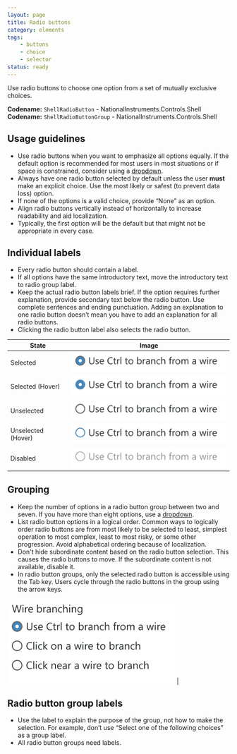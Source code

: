 ```yaml
---
layout: page
title: Radio buttons
category: elements
tags:
    - buttons
    - choice
    - selector
status: ready
---
```

Use radio buttons to choose one option from a set of mutually exclusive choices.

**Codename:** `ShellRadioButton` - NationalInstruments.Controls.Shell  
**Codename:** `ShellRadioButtonGroup` - NationalInstruments.Controls.Shell

## Usage guidelines

* Use radio buttons when you want to emphasize all options equally. If the default option is recommended for most users in most situations or if space is constrained, consider using a [dropdown](dropdowns/).
* Always have one radio button selected by default unless the user **must** make an explicit choice. Use the most likely or safest (to prevent data loss) option.
* If none of the options is a valid choice, provide “None” as an option.
* Align radio buttons vertically instead of horizontally to increase readability and aid localization.
* Typically, the first option will be the default but that might not be appropriate in every case.

## Individual labels

* Every radio button should contain a label.
* If all options have the same introductory text, move the introductory text to radio group label.
* Keep the actual radio button labels brief. If the option requires further explanation, provide secondary text below the radio button. Use complete sentences and ending punctuation. Adding an explanation to one radio button doesn’t mean you have to add an explanation for all radio buttons.
* Clicking the radio button label also selects the radio button.

| State             | Image         |
| ----------------- |:-------------:|
| Selected          | ![Alt text](images/elements/radio-buttons/radio-button-selected.svg)         |
| Selected (Hover)  | ![Alt text](images/elements/radio-buttons/radio-button-selected-hover.svg)   |
| Unselected        | ![Alt text](images/elements/radio-buttons/radio-button-unselected.svg)       |
| Unselected (Hover)| ![Alt text](images/elements/radio-buttons/radio-button-unselected-hover.svg) |
| Disabled          | ![Alt text](images/elements/radio-buttons/radio-button-disabled.svg)         |

## Grouping

* Keep the number of options in a radio button group between two and seven. If you have more than eight options, use a [dropdown](dropdowns/).
* List radio button options in a logical order. Common ways to logically order radio buttons are from most likely to be selected to least, simplest operation to most complex, least to most risky, or some other progression. Avoid alphabetical ordering because of localization.
* Don't hide subordinate content based on the radio button selection. This causes the radio buttons to move. If the subordinate content is not available, disable it.
* In radio button groups, only the selected radio button is accessible using the Tab key. Users cycle through the radio buttons in the group using the arrow keys.


![Alt text](images/elements/radio-buttons/radio-button-group.svg)    |

## Radio button group labels

* Use the label to explain the purpose of the group, not how to make the selection. For example, don’t use “Select one of the following choices” as a group label.
* All radio button groups need labels.